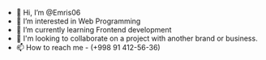 - 👋 Hi, I’m @Emris06
- 👀 I’m interested in Web Programming
- 🌱 I’m currently learning Frontend development
- 💞️ I'm looking to collaborate on a project with another brand or business. 
- 📫 How to reach me - (+998 91 412-56-36)

<!---
Emris06/Emris06 is a ✨ special ✨ repository because its `README.md` (this file) appears on your GitHub profile.
You can click the Preview link to take a look at your changes.
--->
